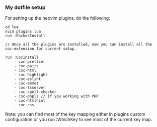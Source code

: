 ### My dotfile setup

For setting up the neovim plugins, do the following:

```
cd lua
nvim plugins.lua
run :PackerInstall

// Once all the plugins are installed, now you can install all the coc-extension for current setup.

run :CocInstall
    - coc-prettier
    - coc-pairs
    - coc-html
    - coc-highlight
    - coc-eslint
    - coc-emmet
    - coc-tsserver
    - coc-spell-checker
    - coc-phpls // if you working with PHP
    - coc-htmlhint
    - coc-css

```

Note: you can find most of the key mapping either in plugins custom configuration or you run :WhichKey to see most of the current key map.
